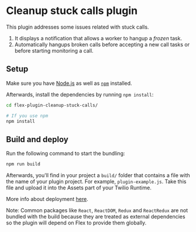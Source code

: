 # Cleanup stuck calls plugin

This plugin addresses some issues related with stuck calls.

1. It displays a notification that allows a worker to hangup a _frozen_ task.
1. Automatically hangups broken calls before accepting a new call tasks or before starting monitoring a call.


## Setup

Make sure you have [Node.js](https://nodejs.org) as well as [`npm`](https://npmjs.com) installed.

Afterwards, install the dependencies by running `npm install`:

```bash
cd flex-plugin-cleanup-stuck-calls/

# If you use npm
npm install
```

## Build and deploy

Run the following command to start the bundling:

```bash
npm run build
```

Afterwards, you'll find in your project a `build/` folder that contains a file with the name of your plugin project. For example, `plugin-example.js`. Take this file and upload it into the Assets part of your Twilio Runtime.

More info about deployment [here](https://www.twilio.com/docs/flex/deploying-plugins#deploying-flex-plugins-to-twilio-assets).

Note: Common packages like `React`, `ReactDOM`, `Redux` and `ReactRedux` are not bundled with the build because they are treated as external dependencies so the plugin will depend on Flex to provide them globally.